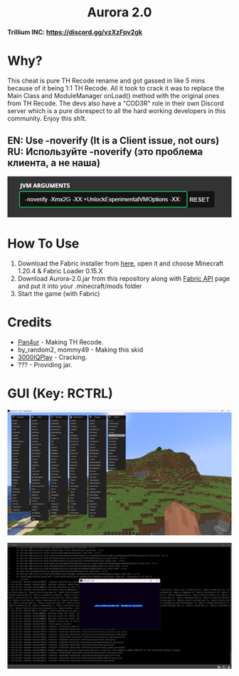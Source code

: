 <h1 align="center">Aurora 2.0</h1>

**Trillium INC: https://discord.gg/vzXzFpv2gk**

# Why?
This cheat is pure TH Recode rename and got gassed in like 5 mins because of it being 1:1 TH Recode. All it took to crack it was to replace the Main Class and ModuleManager onLoad() method with the original ones from TH Recode. The devs also have a "COD3R" role in their own Discord server which is a pure disrespect to all the hard working developers in this community. Enjoy this sh1t.

## EN: Use -noverify (It is a Client issue, not ours) <br> RU: Используйте -noverify (это проблема клиента, а не наша)

![image](https://github.com/WS-External-Cloud/Readme-Assets/blob/main/!noverify.png?raw=true)

[3000IQPlayA]: https://github.com/3000IQPlay
[panurA]: https://github.com/Pan4ur

# How To Use
1. Download the Fabric installer from [here](https://fabricmc.net/use/installer/), open it and choose Minecraft 1.20.4 & Fabric Loader 0.15.X
2. Download Aurora-2.0.jar from this repository along with [Fabric API](https://modrinth.com/mod/fabric-api/version/0.96.4+1.20.4) page and put it into your .minecraft/mods folder
3. Start the game (with Fabric)

# Credits
- [Pan4ur][panurA] - Making TH Recode.
- by_random2, mommy49 - Making this skid
- [3000IQPlay][3000IQPlayA] - Cracking.
- ??? - Providing jar.

# GUI (Key: RCTRL)

![image](https://github.com/WS-External-Cloud/Readme-Assets/blob/main/aurora-gui.png?raw=true)

![image](https://github.com/WS-External-Cloud/Readme-Assets/blob/main/aurora-loading.png?raw=true)
